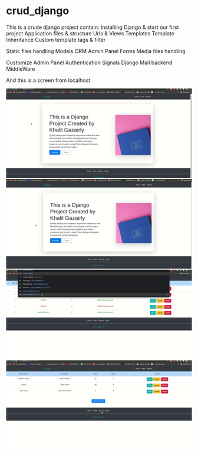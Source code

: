 # crud_django
This is a crude django project contain:
   Installing Django & start our first project
   Application files & structure
   Urls & Views
   Templates
   Template Inheritance
   Custom template tags & filter
   
   Static files handling
   Models
   ORM
   Admin Panel
   Forms
   Media files handling

   Customize Admin Panel
   Authentication
   Signals
   Django Mail backend
   MiddleWare
   
   And this is a screen from localhost
   
   <img src="main_static/main/images/django02.gif">
   
   <img src="main_static/main/images/django01.gif">
   
   <img src="main_static/main/images/django03.gif">
   
   <img src="main_static/main/images/django04.gif">

